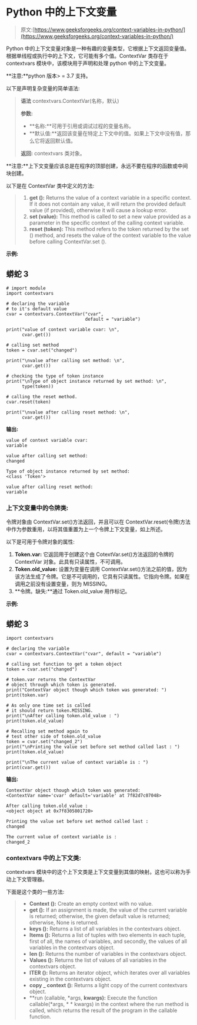 # Python 中的上下文变量

> 原文:[https://www.geeksforgeeks.org/context-variables-in-python/](https://www.geeksforgeeks.org/context-variables-in-python/)

Python 中的上下文变量对象是一种有趣的变量类型，它根据上下文返回变量值。根据单线程或执行中的上下文，它可能有多个值。ContextVar 类存在于 contextvars 模块中，该模块用于声明和处理 python 中的上下文变量。

**注意:**python 版本> = 3.7 支持。

以下是声明复杂变量的简单语法:

> **语法** contextvars.ContextVar(名称，默认)
> 
> **参数:**
> 
> *   **名称:**可用于引用或调试过程的变量名称。
> *   **默认值:**返回该变量在特定上下文中的值。如果上下文中没有值，那么它将返回默认值。
> 
> **返回:** contextvars 类对象。

**注意:**上下文变量应该总是在程序的顶部创建，永远不要在程序的函数或中间块创建。

以下是在 ContextVar 类中定义的方法:

> 1.  **get ():** Returns the value of a context variable in a specific context. If it does not contain any value, it will return the provided default value (if provided), otherwise it will cause a lookup error.
> 2.  **set (value):** This method is called to set a new value provided as a parameter in the specific context of the calling context variable.
> 3.  **reset (token):** This method refers to the token returned by the set () method, and resets the value of the context variable to the value before calling ContextVar.set ().

**示例:**

## 蟒蛇 3

```
# import module
import contextvars

# declaring the variable 
# to it's default value
cvar = contextvars.ContextVar("cvar",
                              default = "variable")

print("value of context variable cvar: \n",
      cvar.get())

# calling set method
token = cvar.set("changed")

print("\nvalue after calling set method: \n",
      cvar.get())

# checking the type of token instance
print("\nType of object instance returned by set method: \n",
      type(token))

# calling the reset method.
cvar.reset(token)

print("\nvalue after calling reset method: \n",
      cvar.get())
```

**输出:**

```
value of context variable cvar: 
variable

value after calling set method: 
changed

Type of object instance returned by set method: 
<class 'Token'>

value after calling reset method: 
variable

```

### **上下文变量中的令牌类:**

令牌对象由 ContextVar.set()方法返回，并且可以在 ContextVar.reset(令牌)方法中作为参数重用，以将其值重置为上一个令牌上下文变量，如上所述。

以下是可用于令牌对象的属性:

1.  **Token.var:** 它返回用于创建这个由 CotextVar.set()方法返回的令牌的 ContextVar 对象。此具有只读属性，不可调用。
2.  **Token.old_value:** 设置为变量在调用 ContextVar.set()方法之前的值，因为该方法生成了令牌。它是不可调用的，它具有只读属性。它指向令牌。如果在调用之前没有设置变量，则为 MISSING。
3.  **令牌。缺失:**通过 Token.old_value 用作标记。

**示例:**

## 蟒蛇 3

```
import contextvars

# declaring the variable
cvar = contextvars.ContextVar("cvar", default = "variable")

# calling set function to get a token object
token = cvar.set("changed")

# token.var returns the ContextVar
# object through which token is generated.
print("ContextVar object though which token was generated: ")
print(token.var)

# As only one time set is called
# it should return token.MISSING.
print("\nAfter calling token.old_value : ")
print(token.old_value)

# Recalling set method again to
# test other side of token.old_value
token = cvar.set("changed_2")
print("\nPrinting the value set before set method called last : ")
print(token.old_value)

print("\nThe current value of context variable is : ")
print(cvar.get())
```

**输出:**

```
ContextVar object though which token was generated:
<ContextVar name='cvar' default='variable' at 7f82d7c07048>

After calling token.old_value : 
<object object at 0x7f8305801720>

Printing the value set before set method called last : 
changed 

The current value of context variable is : 
changed_2

```

### contextvars 中的上下文类:

contextvars 模块中的这个上下文类是上下文变量到其值的映射。这也可以称为手动上下文管理器。

下面是这个类的一些方法:

> *   **Context ():** Create an empty context with no value.
> *   **get ():** If an assignment is made, the value of the current variable is returned; otherwise, the given default value is returned; otherwise, None is returned.
> *   **keys ():** Returns a list of all variables in the contextvars object.
> *   **Items ():** Returns a list of tuples with two elements in each tuple, first of all, the names of variables, and secondly, the values of all variables in the contextvars object.
> *   **len ():** Returns the number of variables in the contextvars object.
> *   **Values ():** Returns the list of values of all variables in the contextvars object.
> *   **ITER ():** Returns an iterator object, which iterates over all variables existing in the contextvars object.
> *   **copy _ context ():** Returns a light copy of the current contextvars object.
> *   **run (callable, *args, **kwargs):** Execute the function callable(*args, * * kwargs) in the context where the run method is called, which returns the result of the program in the callable function.